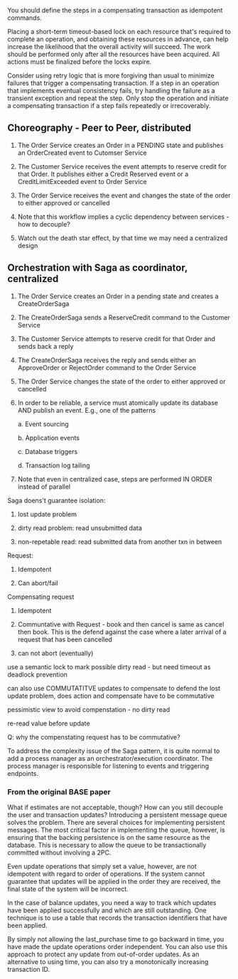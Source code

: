 You should define the steps in a compensating transaction as idempotent commands.  

Placing a short-term timeout-based lock on each resource that's required to complete an operation, and obtaining these resources in advance, can help increase the likelihood that the overall activity will succeed. The work should be performed only after all the resources have been acquired. All actions must be finalized before the locks expire.

Consider using retry logic that is more forgiving than usual to minimize failures that trigger a compensating transaction. If a step in an operation that implements eventual consistency fails, try handling the failure as a transient exception and repeat the step. Only stop the operation and initiate a compensating transaction if a step fails repeatedly or irrecoverably.

Choreography - Peer to Peer, distributed
-------

1. The Order Service creates an Order in a PENDING state and publishes an OrderCreated event to Cutomser Service

2. The Customer Service receives the event attempts to reserve credit for that Order. It publishes either a Credit Reserved event or a CreditLimitExceeded event to Order Service

3. The Order Service receives the event and changes the state of the order to either approved or cancelled

5. Note that this workflow implies a cyclic dependency between services - how to decouple?

6. Watch out the death star effect, by that time we may need a centralized design


Orchestration with Saga as coordinator, centralized
--------
1. The Order Service creates an Order in a pending state and creates a CreateOrderSaga

2. The CreateOrderSaga sends a ReserveCredit command to the Customer Service

3. The Customer Service attempts to reserve credit for that Order and sends back a reply

4. The CreateOrderSaga receives the reply and sends either an ApproveOrder or RejectOrder command to the Order Service

5. The Order Service changes the state of the order to either approved or cancelled

6. In order to be reliable, a service must atomically update its database AND publish an event. E.g., one of the patterns

	a. Event sourcing

	b. Application events

	c. Database triggers

	d. Transaction log tailing

7. Note that even in centralized case, steps are performed IN ORDER instead of parallel



Saga doens't guarantee isolation:

1. lost update problem 

2. dirty read problem: read unsubmitted data 

3. non-repetable read: read submitted data from another txn in between


Request: 

1. Idempotent

2. Can abort/fail 

Compensating request

1. Idempotent

2. Communtative with Request - book and then cancel is same as cancel then book. This is the defend against the case where a later arrival of a request that has been cancelled

3. can not abort (eventually)

use a semantic lock to mark possible dirty read - but need timeout as deadlock prevention

can also use COMMUTATITVE updates to compensate to defend the lost update problem, does action and compensate have to be commutative

pessimistic view to avoid compenstation - no dirty read

re-read value before update

Q: why the compenstating request has to be commutative?

To address the complexity issue of the Saga pattern, it is quite normal to add a process manager as an orchestrator/execution coordinator. The process manager is responsible for listening to events and triggering endpoints.


### From the original BASE paper

What if estimates are not acceptable, though? How can you still decouple the user and transaction updates? Introducing a persistent message queue solves the problem. There are several choices for implementing persistent messages. The most critical factor in implementing the queue, however, is ensuring that the backing persistence is on the same resource as the database. This is necessary to allow the queue to be transactionally committed without involving a 2PC.

Even update operations that simply set a value, however, are not idempotent with regard to order of operations. If the system cannot guarantee that updates will be applied in the order they are received, the final state of the system will be incorrect.

In the case of balance updates, you need a way to track which updates have been applied successfully and which are still outstanding. One technique is to use a table that records the transaction identifiers that have been applied.

By simply not allowing the last_purchase time to go backward in time, you have made the update operations order independent. You can also use this approach to protect any update from out-of-order updates. As an alternative to using time, you can also try a monotonically increasing transaction ID.

